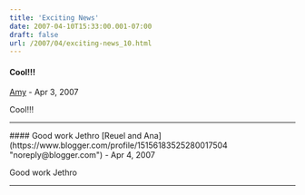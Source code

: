 ```yaml
---
title: 'Exciting News'
date: 2007-04-10T15:33:00.001-07:00
draft: false
url: /2007/04/exciting-news_10.html
---
```


#### Cool!!!
[Amy](https://www.blogger.com/profile/16730340954836360884 "noreply@blogger.com") - <time datetime="2007-04-11T13:35:00.000-07:00">Apr 3, 2007</time>

Cool!!!
<hr />
#### Good work Jethro
[Reuel and Ana](https://www.blogger.com/profile/15156183525280017504 "noreply@blogger.com") - <time datetime="2007-04-12T05:54:00.000-07:00">Apr 4, 2007</time>

Good work Jethro
<hr />
